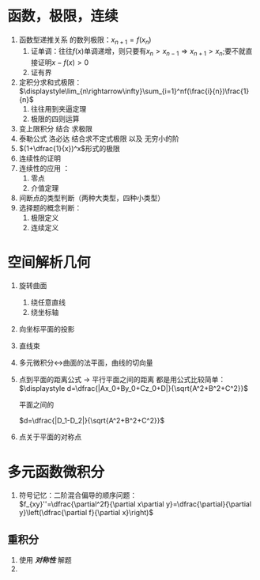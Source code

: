 # 函数，极限，连续

1. 函数型递推关系 的数列极限：$x_{n+1}=f(x_n)$
   1. 证单调：往往$f(x)$单调递增，则只要有$x_n>x_{n-1}\Rightarrow x_{n+1}>x_n$;要不就直接证明$x-f(x)>0$
   2. 证有界
2. 定积分求和式极限：$\displaystyle\lim_{n\rightarrow\infty}\sum_{i=1}^nf(\frac{i}{n})\frac{1}{n}$
   1. 往往用到夹逼定理
   2. 极限的四则运算
3. 变上限积分 结合 求极限
4. 泰勒公式 洛必达 结合求不定式极限  以及 无穷小的阶
5. $(1+\dfrac{1}{x})^x$形式的极限
6. 连续性的证明
7. 连续性的应用 ： 
   1. 零点
   2. 介值定理
8. 间断点的类型判断（两种大类型，四种小类型）
9. 选择题的概念判断：
   1. 极限定义
   2. 连续定义


# 空间解析几何
1. 旋转曲面
   1. 绕任意直线
   2. 绕坐标轴 
2. 向坐标平面的投影
3. 直线束
4. 多元微积分<->曲面的法平面，曲线的切向量
5. 点到平面的距离公式 -> 平行平面之间的距离 都是用公式比较简单：   
   $\displaystyle d=\dfrac{|Ax_0+By_0+Cz_0+D|}{\sqrt{A^2+B^2+C^2}}$
   
   平面之间的

   $d=\dfrac{|D_1-D_2|}{\sqrt{A^2+B^2+C^2}}$
6. 点关于平面的对称点

# 多元函数微积分
1. 符号记忆：二阶混合偏导的顺序问题：   
   $f_{xy}''=\dfrac{\partial^2f}{\partial x\partial y}=\dfrac{\partial}{\partial y}\left(\dfrac{\partial f}{\partial x}\right)$

## 重积分
1. 使用 ***对称性*** 解题
2. 